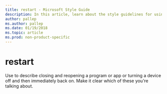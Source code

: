 ```yaml
---
title: restart - Microsoft Style Guide
description: In this article, learn about the style guidelines for using the term 'restart' in Microsoft documents.
author: pallep
ms.author: pallep
ms.date: 01/19/2018
ms.topic: article
ms.prod: non-product-specific
---
```


# restart

Use to
describe closing and reopening a program or app or turning a device off
and then immediately back on. Make it clear which of these you're
talking about.
